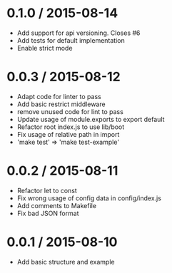 
0.1.0 / 2015-08-14
==================

 * Add support for api versioning. Closes #6
 * Add tests for default implementation
 * Enable strict mode

0.0.3 / 2015-08-12
==================

 * Adapt code for linter to pass
 * Add basic restrict middleware
 * remove unused code for lint to pass
 * Update usage of module.exports to export default
 * Refactor root index.js to use lib/boot
 * Fix usage of relative path in import
 * 'make test' => 'make test-example'

0.0.2 / 2015-08-11
==================

 * Refactor let to const
 * Fix wrong usage of config data in config/index.js
 * Add comments to Makefile
 * Fix bad JSON format

0.0.1 / 2015-08-10
==================

 * Add basic structure and example
